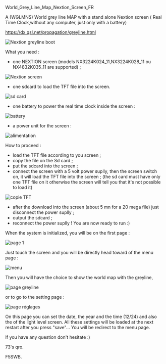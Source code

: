 World_Grey_Line_Map_Nextion_Screen_FR
 
A (WGLMNS) World grey line MAP with a stand alone Nextion screen ( Real Time Clock,without any computer, just only with a battery) 

https://dx.qsl.net/propagation/greyline.html

<img src = https://github.com/f5swb/greyline-Nextion-screen/blob/master/BOOT%2024.JPG title = "Nextion greyline boot">

What you need :
- one NEXTION screen (models NX3224K024_11,NX3224K028_11 ou NX4832K035_11 are supported) ;

<img src = https://github.com/f5swb/greyline-Nextion-screen/blob/master/nextion%20screen.JPG title = "Nextion screen">

- one sdcard to load the TFT file into the screen.

<img src = https://github.com/f5swb/greyline-Nextion-screen/blob/master/sd%20card.JPG title = "sd card">

- one battery to power the real time clock inside the screen :

<img src = https://github.com/f5swb/greyline-Nextion-screen/blob/master/value-cr1220-3v-lithium-battery-15183-p.png title = "battery">

- a power unit for the screen :

<img src = https://github.com/f5swb/greyline-Nextion-screen/blob/master/power.JPG title = "alimentation">

How to proceed :
- load the TFT file according to you screen ;
- copy the file on the Sd card ;
- put the sdcard into the screen ;
- connect the screen with a 5 volt power suplly, then the screen switch on, it will load the TFT file into the screen ;
(the sd card must have only one TFT file on it otherwise the screen will tell you that it's not possible to load it)

<img src = https://github.com/f5swb/greyline-Nextion-screen/blob/master/copie.JPG title = "copie TFT">

- after the download into the screen (about 5 mn for a 20 mega file) just disconnect the power suplly ;
- output the sdcard ;
- reconnect the power suplly ! 
You are now ready to run :)

When the system is initialized, you will be on the first page :

<img src = https://github.com/f5swb/greyline-Nextion-screen/blob/master/page%201.JPG title = "page 1">

Just touch the screen and you will be directly head toward of the menu page :

<img src = https://github.com/f5swb/greyline-Nextion-screen/blob/master/page%20menu.JPG title = "menu">

Then you will have the choice to show the world map with the greyline, 

<img src = https://github.com/f5swb/greyline-Nextion-screen/blob/master/page%20greyline.JPG title = "page greyline">

or to go to the setting page :

<img src = https://github.com/f5swb/greyline-Nextion-screen/blob/master/page%20r%C3%A9glages.JPG title = "page réglages">

On this page you can set the date, the year and the time (12/24) and also the of the light level screen. 
All these settings will be loaded at the next restart after you press "save"...
You will be redirect to the menu page.

If you have any question don't hesitate :)

73's qro.

F5SWB.
